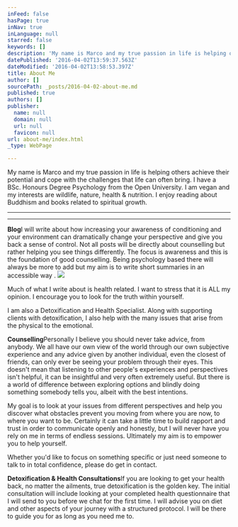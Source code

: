 ```yaml
---
inFeed: false
hasPage: true
inNav: true
inLanguage: null
starred: false
keywords: []
description: 'My name is Marco and my true passion in life is helping others achieve their potential and cope with the challenges that life can often bring. I have a BSc. Honours Degree Psychology from the Open University. I am vegan and my interests are wildlife, nature, health & nutrition. I enjoy reading about Buddhism and books related to spiritual growth.'
datePublished: '2016-04-02T13:59:37.563Z'
dateModified: '2016-04-02T13:58:53.397Z'
title: About Me
author: []
sourcePath: _posts/2016-04-02-about-me.md
published: true
authors: []
publisher:
  name: null
  domain: null
  url: null
  favicon: null
url: about-me/index.html
_type: WebPage

---
```

My name is Marco and my true passion in life is helping others achieve their potential and cope with the challenges that life can often bring. I have a BSc. Honours Degree Psychology from the Open University. I am vegan and my interests are wildlife, nature, health & nutrition. I enjoy reading about Buddhism and books related to spiritual growth.

****

****

**Blog**I will write about how increasing your awareness of conditioning and your environment can dramatically change your perspective and give you back a sense of control. Not all posts will be directly about counselling but rather helping you see things differently. The focus is awareness and this is the foundation of good counselling. Being psychology based there will always be more to add but my aim is to write short summaries in an accessible way .
![](https://the-grid-user-content.s3-us-west-2.amazonaws.com/df88ede9-81e7-457e-a2f2-3b0a3291a395.jpg)

Much of what I write about is health related. I want to stress that it is ALL my opinion. I encourage you to look for the truth within yourself.

I am also a Detoxification and Health Specialist. Along with supporting clients with detoxification, I also help with the many issues that arise from the physical to the emotional.

**Counselling**Personally I believe you should never take advice, from anybody. We all have our own view of the world through our own subjective experience and any advice given by another individual, even the closest of friends, can only ever be seeing your problem through their eyes. This doesn't mean that listening to other people's experiences and perspectives isn't helpful, it can be insightful and very often extremely useful. But there is a world of difference between exploring options and blindly doing something somebody tells you, albeit with the best intentions.

My goal is to look at your issues from different perspectives and help you discover what obstacles prevent you moving from where you are now, to where you want to be. Certainly it can take a little time to build rapport and trust in order to communicate openly and honestly, but I will never have you rely on me in terms of endless sessions. Ultimately my aim is to empower you to help yourself.

Whether you'd like to focus on something specific or just need someone to talk to in total confidence, please do get in contact.

**Detoxification & Health Consultations**If you are looking to get your health back, no matter the ailments, true detoxification is the golden key. The initial consultation will include looking at your completed health questionnaire that I will send to you before we chat for the first time. I will advise you on diet and other aspects of your journey with a structured protocol. I will be there to guide you for as long as you need me to.